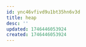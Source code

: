 ```yaml
---
id: ync46vfivd9u1bt35hn6v3d
title: heap
desc: ''
updated: 1746446053924
created: 1746446053924
---
```

